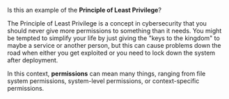 Is this an example of the **Principle of Least Privilege**?

The Principle of Least Privilege is a concept in cybersecurity that you should never give more permissions to something than it needs. You might be tempted to simplify your life by just giving the "keys to the kingdom" to maybe a service or another person, but this can cause problems down the road when either you get exploited or you need to lock down the system after deployment.

In this context, **permissions** can mean many things, ranging from file system permissions, system-level permissions, or context-specific permissions.